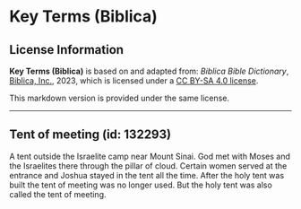 # Key Terms (Biblica)

## License Information

**Key Terms (Biblica)** is based on and adapted from: _Biblica Bible Dictionary_, [Biblica, Inc.](https://www.biblica.com/), 2023, which is licensed under a [CC BY-SA 4.0 license](https://creativecommons.org/licenses/by-sa/4.0/legalcode.en).

This markdown version is provided under the same license.



--------------------------------

## Tent of meeting (id: 132293)

A tent outside the Israelite camp near Mount Sinai. God met with Moses and the Israelites there through the pillar of cloud. Certain women served at the entrance and Joshua stayed in the tent all the time. After the holy tent was built the tent of meeting was no longer used. But the holy tent was also called the tent of meeting.



